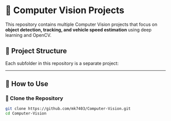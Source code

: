 # 📌 Computer Vision Projects

This repository contains multiple Computer Vision projects that focus on **object detection, tracking, and vehicle speed estimation** using deep learning and OpenCV.

## 📂 Project Structure
Each subfolder in this repository is a separate project:

---

## 📌 How to Use

### 🔹 Clone the Repository
```bash
git clone https://github.com/mk7403/Computer-Vision.git
cd Computer-Vision
